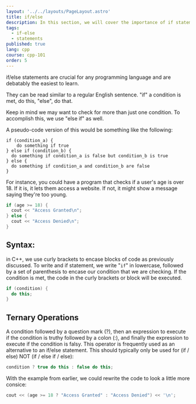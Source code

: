 ```yaml
---
layout: '../../layouts/PageLayout.astro'
title: if/else
description: In this section, we will cover the importance of if statements!
tags:
  - if-else
  - statements
published: true
lang: cpp
course: cpp-101
order: 5
---
```

if/else statements are crucial for any programming language and are debatably the easiest to learn.

They can be read similar to a regular English sentence. "if" a condition is met, do this, "else", do that.

Keep in mind we may want to check for more than just one condition. To accomplish this, we use "else if" as well.

A pseudo-code version of this would be something like the following:

```
if (condition_a) {
	do something if true
} else if (condition_b) {
  do something if condition_a is false but condition_b is true
} else {
  do something if condition_a and condition_b are false
}
```

For instance, you could have a program that checks if a user's age is over 18. If it is, it lets them access a website. If not, it might show a message saying they're too young.

```cpp
if (age >= 18) {
  cout << "Access Granted\n";
} else {
  cout << "Access Denied\n";
}
```

## Syntax:

in C++, we use curly brackets to encase blocks of code as previously discussed. To write and if statement, we write "`if`" in lowercase, followed by a set of parenthesis to encase our condition that we are checking. If the condition is met, the code in the curly brackets or block will be executed.

```cpp
if (condition) {
  do this;
}
```

## Ternary Operations

A condition followed by a question mark (?), then an expression to execute if the condition is truthy followed by a colon (:), and finally the expression to execute if the condition is falsy. This operator is frequently used as an alternative to an if/else statement. This should typically only be used for (if / else) NOT (if / else if / else):

```cpp
condition ? true do this : false do this;
```

With the example from earlier, we could rewrite the code to look a little more consice:

```cpp
cout << (age >= 18 ? "Access Granted" : "Access Denied") << '\n';
```
